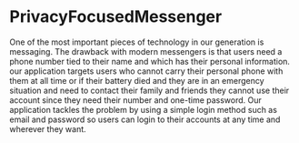 # PrivacyFocusedMessenger

One of the most important pieces of technology in our generation is messaging. The drawback with modern messengers is that users need a phone number tied to their name and which has their personal information. our application targets users who cannot carry their personal phone with them at all time or if their battery died and they are in an emergency situation and need to contact their family and friends they cannot use their account since they need their number and one-time password. Our application tackles the problem by using a simple login method such as email and password so users can login to their accounts at any time and wherever they want.
